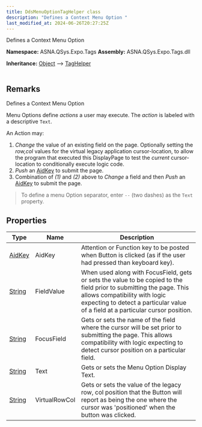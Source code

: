 ```yaml
---
title: DdsMenuOptionTagHelper class
description: "Defines a Context Menu Option "
last_modified_at: 2024-06-26T20:27:25Z
---
```


Defines a Context Menu Option

**Namespace:** ASNA.QSys.Expo.Tags
**Assembly:** ASNA.QSys.Expo.Tags.dll

**Inheritance:** [Object](https://docs.microsoft.com/en-us/dotnet/api/system.object) --> [TagHelper](https://learn.microsoft.com/en-us/dotnet/api/microsoft.aspnetcore.razor.taghelpers.taghelper?view=aspnetcore-8.0)
<br>
<br>

## Remarks

Defines a Context Menu Option

Menu Options define *actions* a user may execute. The *action* is labeled with a descriptive `Text`.

An Action may:

1. *Change* the value of an existing field on the page. Optionally setting the *row,col* values for the virtual legacy application cursor-location, to allow the program that executed this DisplayPage to test the *current* cursor-location to conditionally execute logic code.
2. *Push* an [AidKey](/reference/expo/qsys-expo-model/aid-key.html) to submit the page.
3. Combination of *(1)* and *(2)* above to *Change* a field and then *Push* an [AidKey](/reference/expo/qsys-expo-model/aid-key.html) to submit the page.

>To define a menu Option separator, enter `--` (two dashes) as the `Text` property.


## Properties

| Type | Name | Description
| --- | --- | --- 
| [AidKey](/reference/expo/qsys-expo-model/aid-key.html) | AidKey | Attention or Function key to be posted when Button is clicked (as if the user had pressed than keyboard key). |
| [String](https://learn.microsoft.com/en-us/dotnet/api/system.string?view=net-8.0) | FieldValue | When used along with FocusField, gets or sets the value to be copied to the field prior to submitting the page. This allows compatibility with logic expecting to detect a particular value of a field at a particular cursor position.  |
| [String](https://learn.microsoft.com/en-us/dotnet/api/system.string?view=net-8.0) | FocusField | Gets or sets the name of the field where the cursor will be set prior to submitting the page. This allows compatibility with logic expecting to detect cursor position on a particular field. |
| [String](https://learn.microsoft.com/en-us/dotnet/api/system.string?view=net-8.0) | Text | Gets or sets the Menu Option Display Text. |
| [String](https://learn.microsoft.com/en-us/dotnet/api/system.string?view=net-8.0) | VirtualRowCol | Gets or sets the value of the legacy row, col position that the Button will report as being the one where the cursor was 'positioned' when the button was clicked. |
